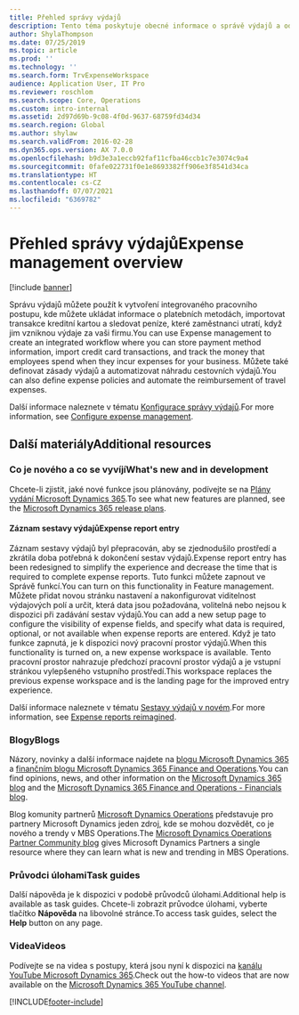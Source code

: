 ```yaml
---
title: Přehled správy výdajů
description: Tento téma poskytuje obecné informace o správě výdajů a odkazy na další zdroje. Správu výdajů můžete použít k vytvoření integrovaného pracovního postupu, kde můžete ukládat informace o platebních metodách, importovat transakce kreditní kartou a sledovat peníze, které zaměstnanci utratí, když jim vzniknou výdaje za vaši firmu.
author: ShylaThompson
ms.date: 07/25/2019
ms.topic: article
ms.prod: ''
ms.technology: ''
ms.search.form: TrvExpenseWorkspace
audience: Application User, IT Pro
ms.reviewer: roschlom
ms.search.scope: Core, Operations
ms.custom: intro-internal
ms.assetid: 2d97d69b-9c08-4f0d-9637-68759fd34d34
ms.search.region: Global
ms.author: shylaw
ms.search.validFrom: 2016-02-28
ms.dyn365.ops.version: AX 7.0.0
ms.openlocfilehash: b9d3e3a1eccb92faf11cfba46ccb1c7e3074c9a4
ms.sourcegitcommit: 0fafe022731f0e1e8693382ff906e3f8541d34ca
ms.translationtype: HT
ms.contentlocale: cs-CZ
ms.lasthandoff: 07/07/2021
ms.locfileid: "6369782"
---
```

# <a name="expense-management-overview"></a><span data-ttu-id="0fffb-104">Přehled správy výdajů</span><span class="sxs-lookup"><span data-stu-id="0fffb-104">Expense management overview</span></span>

[!include [banner](../includes/banner.md)]

<span data-ttu-id="0fffb-105">Správu výdajů můžete použít k vytvoření integrovaného pracovního postupu, kde můžete ukládat informace o platebních metodách, importovat transakce kreditní kartou a sledovat peníze, které zaměstnanci utratí, když jim vzniknou výdaje za vaši firmu.</span><span class="sxs-lookup"><span data-stu-id="0fffb-105">You can use Expense management to create an integrated workflow where you can store payment method information, import credit card transactions, and track the money that employees spend when they incur expenses for your business.</span></span> <span data-ttu-id="0fffb-106">Můžete také definovat zásady výdajů a automatizovat náhradu cestovních výdajů.</span><span class="sxs-lookup"><span data-stu-id="0fffb-106">You can also define expense policies and automate the reimbursement of travel expenses.</span></span>

<span data-ttu-id="0fffb-107">Další informace naleznete v tématu [Konfigurace správy výdajů](plan-expense-management.md).</span><span class="sxs-lookup"><span data-stu-id="0fffb-107">For more information, see [Configure expense management](plan-expense-management.md).</span></span>

## <a name="additional-resources"></a><span data-ttu-id="0fffb-108">Další materiály</span><span class="sxs-lookup"><span data-stu-id="0fffb-108">Additional resources</span></span>

### <a name="whats-new-and-in-development"></a><span data-ttu-id="0fffb-109">Co je nového a co se vyvíjí</span><span class="sxs-lookup"><span data-stu-id="0fffb-109">What's new and in development</span></span>

<span data-ttu-id="0fffb-110">Chcete-li zjistit, jaké nové funkce jsou plánovány, podívejte se na [Plány vydání Microsoft Dynamics 365](/dynamics365/release-plans/).</span><span class="sxs-lookup"><span data-stu-id="0fffb-110">To see what new features are planned, see the [Microsoft Dynamics 365 release plans](/dynamics365/release-plans/).</span></span>

#### <a name="expense-report-entry"></a><span data-ttu-id="0fffb-111">Záznam sestavy výdajů</span><span class="sxs-lookup"><span data-stu-id="0fffb-111">Expense report entry</span></span>

<span data-ttu-id="0fffb-112">Záznam sestavy výdajů byl přepracován, aby se zjednodušilo prostředí a zkrátila doba potřebná k dokončení sestav výdajů.</span><span class="sxs-lookup"><span data-stu-id="0fffb-112">Expense report entry has been redesigned to simplify the experience and decrease the time that is required to complete expense reports.</span></span> <span data-ttu-id="0fffb-113">Tuto funkci můžete zapnout ve Správě funkcí.</span><span class="sxs-lookup"><span data-stu-id="0fffb-113">You can turn on this functionality in Feature management.</span></span> <span data-ttu-id="0fffb-114">Můžete přidat novou stránku nastavení a nakonfigurovat viditelnost výdajových polí a určit, která data jsou požadována, volitelná nebo nejsou k dispozici při zadávání sestav výdajů.</span><span class="sxs-lookup"><span data-stu-id="0fffb-114">You can add a new setup page to configure the visibility of expense fields, and specify what data is required, optional, or not available when expense reports are entered.</span></span> <span data-ttu-id="0fffb-115">Když je tato funkce zapnutá, je k dispozici nový pracovní prostor výdajů.</span><span class="sxs-lookup"><span data-stu-id="0fffb-115">When this functionality is turned on, a new expense workspace is available.</span></span> <span data-ttu-id="0fffb-116">Tento pracovní prostor nahrazuje předchozí pracovní prostor výdajů a je vstupní stránkou vylepšeného vstupního prostředí.</span><span class="sxs-lookup"><span data-stu-id="0fffb-116">This workspace replaces the previous expense workspace and is the landing page for the improved entry experience.</span></span>

<span data-ttu-id="0fffb-117">Další informace naleznete v tématu [Sestavy výdajů v novém](ExpenseWorkspaceNew.md).</span><span class="sxs-lookup"><span data-stu-id="0fffb-117">For more information, see [Expense reports reimagined](ExpenseWorkspaceNew.md).</span></span>

### <a name="blogs"></a><span data-ttu-id="0fffb-118">Blogy</span><span class="sxs-lookup"><span data-stu-id="0fffb-118">Blogs</span></span>

<span data-ttu-id="0fffb-119">Názory, novinky a další informace najdete na [blogu Microsoft Dynamics 365](https://community.dynamics.com/b/msftdynamicsblog?c=Enterprise) a [finančním blogu Microsoft Dynamics 365 Finance and Operations](https://community.dynamics.com/365/financeandoperations/b/financials).</span><span class="sxs-lookup"><span data-stu-id="0fffb-119">You can find opinions, news, and other information on the [Microsoft Dynamics 365 blog](https://community.dynamics.com/b/msftdynamicsblog?c=Enterprise) and the [Microsoft Dynamics 365 Finance and Operations - Financials blog](https://community.dynamics.com/365/financeandoperations/b/financials).</span></span>

<span data-ttu-id="0fffb-120">Blog komunity partnerů [Microsoft Dynamics Operations](https://community.dynamics.com/partner/b/operationspartnercommunityblog) představuje pro partnery Microsoft Dynamics jeden zdroj, kde se mohou dozvědět, co je nového a trendy v MBS Operations.</span><span class="sxs-lookup"><span data-stu-id="0fffb-120">The [Microsoft Dynamics Operations Partner Community blog](https://community.dynamics.com/partner/b/operationspartnercommunityblog) gives Microsoft Dynamics Partners a single resource where they can learn what is new and trending in MBS Operations.</span></span>

### <a name="task-guides"></a><span data-ttu-id="0fffb-121">Průvodci úlohami</span><span class="sxs-lookup"><span data-stu-id="0fffb-121">Task guides</span></span>

<span data-ttu-id="0fffb-122">Další nápověda je k dispozici v podobě průvodců úlohami.</span><span class="sxs-lookup"><span data-stu-id="0fffb-122">Additional help is available as task guides.</span></span> <span data-ttu-id="0fffb-123">Chcete-li zobrazit průvodce úlohami, vyberte tlačítko **Nápověda** na libovolné stránce.</span><span class="sxs-lookup"><span data-stu-id="0fffb-123">To access task guides, select the **Help** button on any page.</span></span>

### <a name="videos"></a><span data-ttu-id="0fffb-124">Videa</span><span class="sxs-lookup"><span data-stu-id="0fffb-124">Videos</span></span>

<span data-ttu-id="0fffb-125">Podívejte se na videa s postupy, která jsou nyní k dispozici na [kanálu YouTube Microsoft Dynamics 365](https://www.youtube.com/channel/UCJGCg4rB3QSs8y_1FquelBQ).</span><span class="sxs-lookup"><span data-stu-id="0fffb-125">Check out the how-to videos that are now available on the [Microsoft Dynamics 365 YouTube channel](https://www.youtube.com/channel/UCJGCg4rB3QSs8y_1FquelBQ).</span></span>


[!INCLUDE[footer-include](../includes/footer-banner.md)]